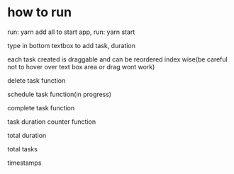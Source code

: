 # how to run

run: yarn add all
to start app, run: yarn start

type in bottom textbox to add task, duration

each task created is draggable and can be reordered index wise(be careful not to hover over text box area or drag wont work)

delete task function

schedule task function(in progress)

complete task function

task duration counter function

total duration 

total tasks

timestamps

